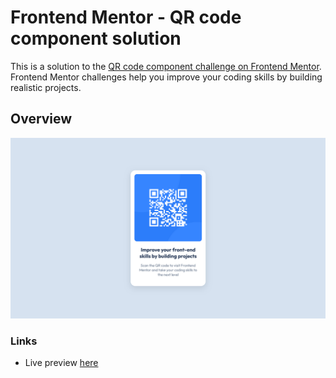 # Frontend Mentor - QR code component solution

This is a solution to the [QR code component challenge on Frontend Mentor](https://www.frontendmentor.io/challenges/qr-code-component-iux_sIO_H). Frontend Mentor challenges help you improve your coding skills by building realistic projects.

## Overview

![](preview.png)

### Links

- Live preview [here](https://cat-script.github.io/qr-code-component/)
